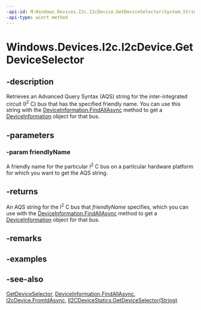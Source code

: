 ```yaml
---
-api-id: M:Windows.Devices.I2c.I2cDevice.GetDeviceSelector(System.String)
-api-type: winrt method
---
```


<!-- Method syntax
public string GetDeviceSelector(System.String friendlyName)
-->

# Windows.Devices.I2c.I2cDevice.GetDeviceSelector

## -description
Retrieves an Advanced Query Syntax (AQS) string for the inter-integrated circuit (I<sup>2</sup> C) bus that has the specified friendly name. You can use this string with the [DeviceInformation.FindAllAsync](../windows.devices.enumeration/deviceinformation_findallasync_1257462890.md) method to get a [DeviceInformation](../windows.devices.enumeration/deviceinformation.md) object for that bus.

## -parameters
### -param friendlyName
A friendly name for the particular I<sup>2</sup> C bus on a particular hardware platform for which you want to get the AQS string.

## -returns
An AQS string for the I<sup>2</sup> C bus that *friendlyName* specifies, which you can use with the [DeviceInformation.FindAllAsync](../windows.devices.enumeration/deviceinformation_findallasync_1257462890.md) method to get a [DeviceInformation](../windows.devices.enumeration/deviceinformation.md) object for that bus.

## -remarks

## -examples

## -see-also
[GetDeviceSelector](i2cdevice_getdeviceselector_838466080.md), [DeviceInformation.FindAllAsync](../windows.devices.enumeration/deviceinformation_findallasync_1257462890.md), [I2cDevice.FromIdAsync](i2cdevice_fromidasync_1693757112.md), [II2CDeviceStatics.GetDeviceSelector(String)](ii2cdevicestatics_getdeviceselector_1752695616.md)